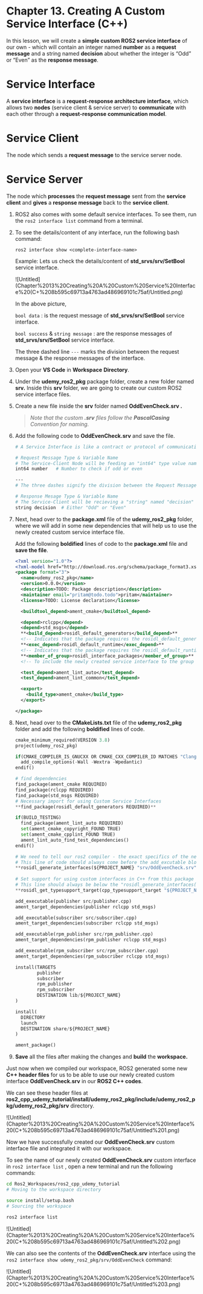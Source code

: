 # Chapter 13. Creating A Custom Service Interface (C++)

In this lesson, we will create a **simple custom ROS2 service interface** of our own - which will contain an integer named **number** as a **request message** and a string named **decision** about whether the integer is “Odd” or “Even” as the **response message**.

# Service Interface

A **service interface** is a **request-response architecture interface**, which allows two **nodes** (service client & service server) to **communicate** with each other through a **request-response communication model**.

# Service Client

The node which sends a **request message** to the service server node.

# Service Server

The node which **processes** the **request message** sent from the **service client** and **gives** a **response message** back to the **service client**.

1. ROS2 also comes with some default service interfaces. To see them, run the `ros2 interface list` command from a terminal.
2. To see the details/content of any interface, run the following bash command: 
    
    `ros2 interface show <complete-interface-name>`
    
    Example: Lets us check the details/content of **std_srvs/srv/SetBool** service interface.
    
    ![Untitled](Chapter%2013%20Creating%20A%20Custom%20Service%20Interface%20(C+%208b595c69713a4763ad486969101c75af/Untitled.png)
    
    In the above picture, 
    
    `bool data` : is the request message of **std_srvs/srv/SetBool** service interface.
    
    `bool success` & `string message` : are the response messages of **std_srvs/srv/SetBool** service interface.
    
    The three dashed line  `---` marks the division between the request message & the response messages of the interface.
    
3. Open your **VS Code** in **Workspace** **Directory**.
4. Under the **udemy_ros2_pkg** package folder, create a new folder named **srv.** Inside this **srv** folder, we are going to create our custom ROS2 service interface files.
5. Create a new file inside the **srv** folder named **OddEvenCheck.srv .**
    
    > *Note that the custom **.srv** files follow the **PascalCasing** Convention for naming.*
    > 
6. Add the following code to **OddEvenCheck.srv** and save the file.
    
    ```bash
    # A Service Interface is like a contract or protocol of communication between the Service-Client Node and the Service-Server Node.
    
    # Request Message Type & Variable Name
    # The Service-Client Node will be feeding an "int64" type value named "number" as a "Request Message" to the Service-Server Node.
    int64 number   # Number to check if odd or even
    
    ---
    # The three dashes signify the division between the Request Message and Response Message in the Service Interface.
    
    # Response Mesage Type & Variable Name
    # The Service-Client will be recieving a "string" named "decision" as a "Response Message" - back from the Service-Server.
    string decision  # Either "Odd" or "Even"
    ```
    
7. Next, head over to the **package.xml** file of the **udemy_ros2_pkg** folder, where we will add in some new dependencies that will help us to use the newly created custom service interface file.
    
    Add the following **boldified** lines of code to the **package.xml** file and **save the file**.
    
    ```xml
    <?xml version="1.0"?>
    <?xml-model href="http://download.ros.org/schema/package_format3.xsd" schematypens="http://www.w3.org/2001/XMLSchema"?>
    <package format="3">
      <name>udemy_ros2_pkg</name>
      <version>0.0.0</version>
      <description>TODO: Package description</description>
      <maintainer email="pritam@todo.todo">pritam</maintainer>
      <license>TODO: License declaration</license>
    
      <buildtool_depend>ament_cmake</buildtool_depend>
    
      <depend>rclcpp</depend>
      <depend>std_msgs</depend>
      **<build_depend>rosidl_default_generators</build_depend>**  
      <!-- Indicates that the package requires the rosidl_default_generators package during the build process. rosidl_default_generators contains the default code generators for the ROS 2 Interface Definition Language (IDL). -->
      **<exec_depend>rosidl_default_runtime</exec_depend>**
      <!-- Indicates that the package requires the rosidl_default_runtime package during execution so that the Interface Definition Language (IDL) created can be used during node runtime. -->
      **<member_of_group>rosidl_interface_packages</member_of_group>**
      <!-- To include the newly created service interface to the group of other ROS2 interfaces.  -->
    
      <test_depend>ament_lint_auto</test_depend>
      <test_depend>ament_lint_common</test_depend>
    
      <export>
        <build_type>ament_cmake</build_type>
      </export>
    
    </package>
    ```
    
8. Next, head over to the **CMakeLists.txt** file of the **udemy_ros2_pkg** folder and add the following **boldified** lines of code. 
    
    ```python
    cmake_minimum_required(VERSION 3.8)
    project(udemy_ros2_pkg)
    
    if(CMAKE_COMPILER_IS_GNUCXX OR CMAKE_CXX_COMPILER_ID MATCHES "Clang")
      add_compile_options(-Wall -Wextra -Wpedantic)
    endif()
    
    # find dependencies
    find_package(ament_cmake REQUIRED)
    find_package(rclcpp REQUIRED)
    find_package(std_msgs REQUIRED)
    # Necessary import for using Custom Service Interfaces
    **find_package(rosidl_default_generators REQUIRED)**  
    
    if(BUILD_TESTING)
      find_package(ament_lint_auto REQUIRED)
      set(ament_cmake_copyright_FOUND TRUE)
      set(ament_cmake_cpplint_FOUND TRUE)
      ament_lint_auto_find_test_dependencies()
    endif()
    
    # We need to tell our ros2 compiler - the exact specifics of the newly created custom service interface file - that it needs to have the IDL Code generated for.
    # This line of code should always come before the add_excutable blocks, if you are planning to use the generated custom interface in these executables.
    **rosidl_generate_interfaces(${PROJECT_NAME} "srv/OddEvenCheck.srv" ADD_LINTER_TESTS)**                                                              
     
    # Set support for using custom interfaces in C++ from this package
    # This line should always be below the "rosidl_generate_interfaces()" code - otherwise it will produce compilation error.
    **rosidl_get_typesupport_target(cpp_typesupport_target "${PROJECT_NAME}" "rosidl_typesupport_cpp")**
    
    add_executable(publisher src/publisher.cpp) 
    ament_target_dependencies(publisher rclcpp std_msgs)
    
    add_executable(subscriber src/subscriber.cpp) 
    ament_target_dependencies(subscriber rclcpp std_msgs)
    
    add_executable(rpm_publisher src/rpm_publisher.cpp)
    ament_target_dependencies(rpm_publisher rclcpp std_msgs)
    
    add_executable(rpm_subscriber src/rpm_subscriber.cpp)
    ament_target_dependencies(rpm_subscriber rclcpp std_msgs)
    
    install(TARGETS 
            publisher 
            subscriber
            rpm_publisher
            rpm_subscriber
            DESTINATION lib/${PROJECT_NAME}
    )
    
    install(
      DIRECTORY
      launch
      DESTINATION share/${PROJECT_NAME}
    )
    
    ament_package()
    ```
    
9. **Save** all the files after making the changes and **build** the **workspace.**

Just now when we compiled our workspace, ROS2 generated some new **C++ header files** for us to be able to use our newly created custom interface **OddEvenCheck.srv** in our **ROS2 C++ codes**.

We can see these header files at **ros2_cpp_udemy_tutorial/install/udemy_ros2_pkg/include/udemy_ros2_pkg/udemy_ros2_pkg/srv** directory.

![Untitled](Chapter%2013%20Creating%20A%20Custom%20Service%20Interface%20(C+%208b595c69713a4763ad486969101c75af/Untitled%201.png)

Now we have successfully created our **OddEvenCheck.srv** custom interface file and integrated it with our workspace.

To see the name of our newly created **OddEvenCheck.srv** custom interface in `ros2 interface list` , open a new terminal and run the following commands:

```bash
cd Ros2_Workspaces/ros2_cpp_udemy_tutorial 
# Moving to the workspace directory

source install/setup.bash
# Sourcing the workspace

ros2 interface list
```

![Untitled](Chapter%2013%20Creating%20A%20Custom%20Service%20Interface%20(C+%208b595c69713a4763ad486969101c75af/Untitled%202.png)

We can also see the contents of the **OddEvenCheck.srv** interface using the `ros2 interface show udemy_ros2_pkg/srv/OddEvenCheck` command:

![Untitled](Chapter%2013%20Creating%20A%20Custom%20Service%20Interface%20(C+%208b595c69713a4763ad486969101c75af/Untitled%203.png)